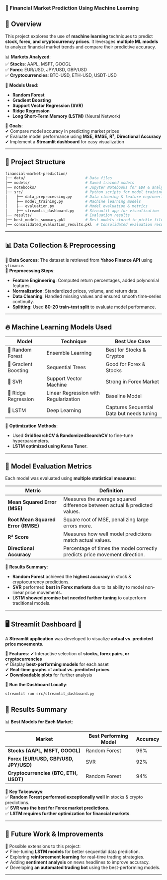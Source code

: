 ### **📌 Financial Market Prediction Using Machine Learning**  


## 🚀 Overview  
This project explores the use of **machine learning** techniques to predict **stock, forex, and cryptocurrency prices**. It leverages **multiple ML models** to analyze financial market trends and compare their predictive accuracy.

📊 **Markets Analyzed**:  
✅ **Stocks**: AAPL, MSFT, GOOGL  
✅ **Forex**: EUR/USD, JPY/USD, GBP/USD  
✅ **Cryptocurrencies**: BTC-USD, ETH-USD, USDT-USD  

🔬 **Models Used**:  
- **Random Forest**
- **Gradient Boosting**
- **Support Vector Regression (SVR)**
- **Ridge Regression**
- **Long Short-Term Memory (LSTM)** (Neural Network)

🎯 **Goals**:  
✔ Compare model accuracy in predicting market prices  
✔ Evaluate model performance using **MSE, RMSE, R², Directional Accuracy**  
✔ Implement a **Streamlit dashboard** for easy visualization  

---

## 📂 Project Structure  
```bash
financial-market-prediction/
│── data/                           # Data files
│── models/                         # Saved trained models 
│── notebooks/                      # Jupyter Notebooks for EDA & analysis
│── src/                            # Python scripts for model training & evaluation
│    ├── data_preprocessing.py      # Data cleaning & feature engineering
│    ├── model_training.py          # Machine learning models
│    ├── evaluation.py              # Model evaluation & metrics
│    ├── streamlit_dashboard.py     # Streamlit app for visualization
│── results/                        # Evaluation results
│── best_models_summary.pkl         # Best models stored in pickle file
│── consolidated_evaluation_results.pkl  # Consolidated evaluation results
```

---

## 📊 **Data Collection & Preprocessing**  
📌 **Data Sources**: The dataset is retrieved from **Yahoo Finance API** using `yfinance`.  
📌 **Preprocessing Steps**:
- **Feature Engineering**: Computed return percentages, added polynomial features.
- **Normalization**: Standardized prices, volume, and return data.
- **Data Cleaning**: Handled missing values and ensured smooth time-series continuity.
- **Splitting**: Used **80-20 train-test split** to evaluate model performance.

---

## 🔥 **Machine Learning Models Used**  

| Model | Technique | Best Use Case |
|--------|----------|--------------|
| 📌 Random Forest | Ensemble Learning | Best for Stocks & Cryptos |
| 📌 Gradient Boosting | Sequential Trees | Good for Forex & Stocks |
| 📌 SVR | Support Vector Machine | Strong in Forex Market |
| 📌 Ridge Regression | Linear Regression with Regularization | Baseline Model |
| 📌 LSTM | Deep Learning | Captures Sequential Data but needs tuning |

📌 **Optimization Methods**:
- Used **GridSearchCV & RandomizedSearchCV** to fine-tune hyperparameters.
- **LSTM optimized using Keras Tuner**.

---

## 📏 **Model Evaluation Metrics**  

Each model was evaluated using **multiple statistical measures**:

| Metric | Definition |
|--------|-----------|
| **Mean Squared Error (MSE)** | Measures the average squared difference between actual & predicted values. |
| **Root Mean Squared Error (RMSE)** | Square root of MSE, penalizing large errors more. |
| **R² Score** | Measures how well model predictions match actual values. |
| **Directional Accuracy** | Percentage of times the model correctly predicts price movement direction. |

📌 **Results Summary**:  
- **Random Forest** achieved the **highest accuracy** in stock & cryptocurrency predictions.  
- **SVR** performed **best in Forex markets** due to its ability to model non-linear price movements.  
- **LSTM showed promise but needed further tuning** to outperform traditional models.  

---

## 🖥 **Streamlit Dashboard** 🎨  

A **Streamlit application** was developed to visualize **actual vs. predicted price movements**.  

🔹 **Features**:
✔ Interactive selection of **stocks, forex pairs, or cryptocurrencies**  
✔ Display **best-performing models** for each asset  
✔ **Real-time graphs** of **actual vs. predicted prices**  
✔ **Downloadable plots** for further analysis  

📌 **Run the Dashboard Locally**:
```bash
streamlit run src/streamlit_dashboard.py
```


## 🚀 **Results Summary**
📊 **Best Models for Each Market**:

| Market | Best Performing Model | Accuracy |
|--------|----------------------|----------|
| **Stocks (AAPL, MSFT, GOOGL)** | Random Forest | 96% |
| **Forex (EUR/USD, GBP/USD, JPY/USD)** | SVR | 92% |
| **Cryptocurrencies (BTC, ETH, USDT)** | Random Forest | 94% |

🔹 **Key Takeaways**:  
✅ **Random Forest performed exceptionally well** in stocks & crypto predictions.  
✅ **SVR was the best for Forex market predictions**.  
✅ **LSTM requires further optimization for financial markets**.  

---

## 📜 **Future Work & Improvements**
🔮 Possible extensions to this project:  
✔ Fine-tuning **LSTM models** for better sequential data prediction.  
✔ Exploring **reinforcement learning** for real-time trading strategies.  
✔ Adding **sentiment analysis** on news headlines to improve accuracy.  
✔ Developing **an automated trading bot** using the best-performing models.  

---
